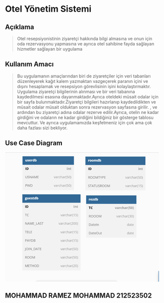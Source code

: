 # Otel Yönetim Sistemi

## Açıklama
>Otel resepsiyonistinin ziyaretçi hakkında bilgi almasına ve onun için oda rezervasyonu yapmasına ve ayrıca otel sahibine fayda sağlayan hizmetler sağlayan bir uygulama

## Kullanım Amacı
>Bu uygulamanın amaçlarından biri de ziyaretçiler için veri tabanları düzenleyerek kağıt kalem yazmaktan vazgeçerek paranın içini ve dışını hesaplamak ve resepsiyon görevlisinin işini kolaylaştırmaktır.
Uygulama ziyaretçi bilgilerinin alınması ve bir veri tabanına kaydedilmesi esasına dayanmaktadır.Ayrıca oteldeki müsait odalar için bir sayfa bulunmaktadır.Ziyaretçi bilgileri hazırlanıp kaydedildikten ve müsait odalar müsait olduktan sonra rezervasyon sayfasına girilir. , ve ardından bu ziyaretçi adına odalar rezerve edilir.Ayrıca, otelin ne kadar girdiğini ve odaların ne kadar girdiğini bildiğiniz bir gösterge tablosu mevcuttur.
Ve ayrıca uygulamamızda keşfetmeniz için çok ama çok daha fazlası sizi bekliyor.


## Use Case Diagram
![use-case-diagram](./UML_DATABASE/UMLSQL.png)

## MOHAMMAD RAMEZ MOHAMMAD 212523502